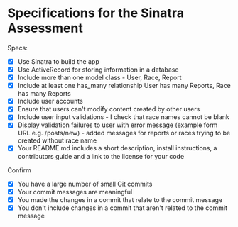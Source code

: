 # Specifications for the Sinatra Assessment

Specs:
- [x] Use Sinatra to build the app
- [X] Use ActiveRecord for storing information in a database
- [X] Include more than one model class - User, Race, Report
- [X] Include at least one has_many relationship  User has many Reports, Race has many Reports
- [X] Include user accounts
- [X] Ensure that users can't modify content created by other users
- [X] Include user input validations - I check that race names cannot be blank
- [X] Display validation failures to user with error message (example form URL e.g. /posts/new) - added messages for reports or races trying to be created without race name
- [X] Your README.md includes a short description, install instructions, a contributors guide and a link to the license for your code

Confirm
- [X] You have a large number of small Git commits
- [X] Your commit messages are meaningful
- [X] You made the changes in a commit that relate to the commit message
- [X] You don't include changes in a commit that aren't related to the commit message
